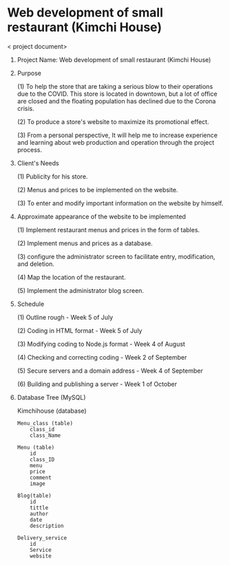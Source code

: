 # Web development of small restaurant (Kimchi House)

< project document>

1.  Project Name: Web development of small restaurant (Kimchi House)

2.  Purpose

    (1) To help the store that are taking a serious blow to their operations due to the COVID.
    This store is located in downtown, but a lot of office are closed and the floating population has declined due to the Corona crisis.

    (2) To produce a store's website to maximize its promotional effect.

    (3) From a personal perspective,
    It will help me to increase experience and learning about web production and operation through the project process.

3.  Client's Needs

    (1) Publicity for his store.

    (2) Menus and prices to be implemented on the website.

    (3) To enter and modify important information on the website by himself.

4.  Approximate appearance of the website to be implemented

    (1) Implement restaurant menus and prices in the form of tables.

    (2) Implement menus and prices as a database.

    (3) configure the administrator screen to facilitate entry, modification, and deletion.

    (4) Map the location of the restaurant.

    (5) Implement the administrator blog screen.

5.  Schedule

    (1) Outline rough - Week 5 of July

    (2) Coding in HTML format - Week 5 of July

    (3) Modifying coding to Node.js format - Week 4 of August

    (4) Checking and correcting coding - Week 2 of September

    (5) Secure servers and a domain address - Week 4 of September

    (6) Building and publishing a server - Week 1 of October

6.  Database Tree (MySQL)

    Kimchihouse (database)

        Menu_class (table)
            class_id
            class_Name

        Menu (table)
            id
            class_ID
            menu
            price
            comment
            image

        Blog(table)
            id
            tittle
            author
            date
            description

        Delivery_service
            id
            Service
            website
